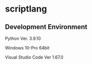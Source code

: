 # scriptlang

## Development Environment
Python Ver. 3.9.10

Windows 10-Pro 64bit

Visual Studio Code Ver 1.67.0
